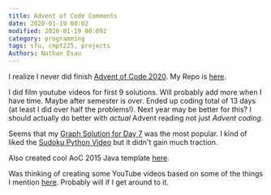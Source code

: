 ```yaml
---
title: Advent of Code Comments
date: 2020-01-19 00:02
modified: 2020-01-19 00:092
category: programming
tags: sfu, cmpt225, projects
Authors: Nathan Esau
---
```


I realize I never did finish [Advent of Code 2020](https://adventofcode.com/2020). My Repo is [here](https://github.com/nathanesau/advent_of_code_2020).

I did film youtube videos for first 9 solutions. Will probably add more when I have time. Maybe after semester is over. Ended up coding total of 13 days (at least I did over half the problems!). Next year may be better for this? I should actually do better with *actual* Advent reading not just *Advent coding*.

Seems that my [Graph Solution for Day 7](https://youtu.be/FPKAS6vX1O4) was the most popular. I kind of liked the [Sudoku Python Video](https://youtu.be/4uUQToFVUYA) but it didn't gain much traction.

Also created cool AoC 2015 Java template [here](https://github.com/nathanesau/advent_of_code_2015).

Was thinking of creating some YouTube videos based on some of the things I mention [here](https://nathanesau.github.io/educationblog/too-many-projects.html#too-many-projects). Probably will if I get around to it.
